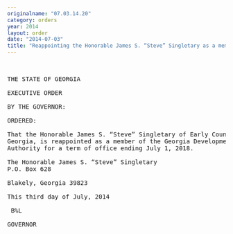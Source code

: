 ```yaml
---
originalname: "07.03.14.20"
category: orders
year: 2014
layout: order
date: "2014-07-03"
title: "Reappointing the Honorable James S. “Steve” Singletary as a member of the Georgia Development Authority"
---
```

<pre>
 

THE STATE OF GEORGIA

EXECUTIVE ORDER

BY THE GOVERNOR:

ORDERED:

That the Honorable James S. “Steve” Singletary of Early County,
Georgia, is reappointed as a member of the Georgia Development
Authority for a term of office ending July 1, 2018.

The Honorable James S. “Steve” Singletary
P.O. Box 628

Blakely, Georgia 39823

This third day of July, 2014

 B%L

GOVERNOR

</pre>
